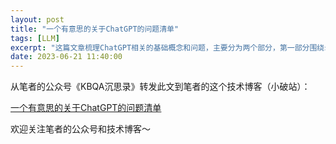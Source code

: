 ```yaml
---
layout: post
title: "一个有意思的关于ChatGPT的问题清单"
tags: [LLM]
excerpt: "这篇文章梳理ChatGPT相关的基础概念和问题，主要分为两个部分，第一部分围绕scaling laws, compute optimal和compression三个核心概念。第二部分主要围绕张家俊老师在知乎中谈到的8个非常有意思的问题。"
date: 2023-06-21 11:40:00
---
```


从笔者的公众号《KBQA沉思录》转发此文到笔者的这个技术博客（小破站）：

[一个有意思的关于ChatGPT的问题清单](https://mp.weixin.qq.com/s?__biz=MzU2MTY2ODEzNA==&amp;mid=2247484748&amp;idx=1&amp;sn=819f7c8de8ebae030be8cd06be4de0aa&amp;chksm=fc740c05cb038513477f6f6b6723b9e8a6ccf8980ced4871f28a934ea5e81f8ceb3fe8792084&token=987892279&lang=zh_CN#rd)


欢迎关注笔者的公众号和技术博客～

